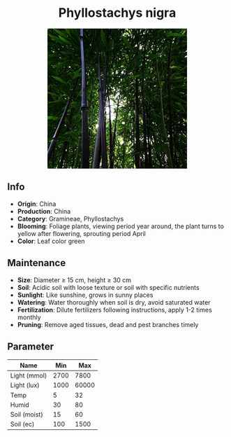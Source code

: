 <h1 align='center'>Phyllostachys nigra</h1>
<p align="center">
    <img 
        align='center'
        width='320'
        src="../images/phyllostachys nigra.png" 
        alt='Phyllostachys nigra' />
</p>

## Info

 - **Origin**: China
 - **Production**: China
 - **Category**: Gramineae, Phyllostachys
 - **Blooming**: Foliage plants, viewing period year around, the plant turns to yellow after flowering, sprouting period April
 - **Color**: Leaf color green

## Maintenance

 - **Size**: Diameter ≥ 15 cm, height ≥ 30 cm
 - **Soil**: Acidic soil with loose texture or soil with specific nutrients
 - **Sunlight**: Like sunshine, grows in sunny places
 - **Watering**: Water thoroughly when soil is dry, avoid saturated water
 - **Fertilization**: Dilute fertilizers following instructions, apply 1-2 times monthly
 - **Pruning**: Remove aged tissues, dead and pest branches timely

## Parameter

| Name         | Min  | Max   |
|--------------|------|-------|
| Light (mmol) | 2700 | 7800  |
| Light (lux)  | 1000 | 60000 |
| Temp         | 5    | 32    |
| Humid        | 30   | 80    |
| Soil (moist) | 15   | 60    |
| Soil (ec)    | 100  | 1500  |
